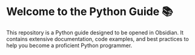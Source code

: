 # Welcome to the Python Guide 📚

This repository is a Python guide designed to be opened in Obsidian. It contains extensive documentation, code examples, and best practices to help you become a proficient Python programmer.